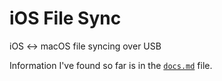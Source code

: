 # iOS File Sync

iOS &lt;-> macOS file syncing over USB

Information I've found so far is in the [`docs.md`](./docs.md) file.
